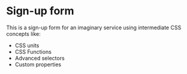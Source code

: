 # Sign-up form

This is a sign-up form for an imaginary service using intermediate CSS concepts like:

- CSS units
- CSS Functions
- Advanced selectors
- Custom properties
